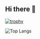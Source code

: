 ## Hi there 👋

[![trophy](https://github-profile-trophy.vercel.app/?username=ldm0715)](https://github.com/ryo-ma/github-profile-trophy)

![Top Langs](https://github-readme-stats.vercel.app/api/top-langs/?username=ldm0715)
